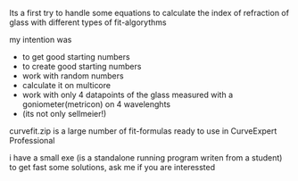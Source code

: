 Its a first try to handle some equations to calculate the index of refraction of glass with different types of fit-algorythms

my intention was 

* to get good starting numbers
* to create good starting numbers
* work with random numbers
* calculate it on multicore
* work with only 4 datapoints of the glass measured with a goniometer(metricon) on 4 wavelenghts
* (its not only sellmeier!)


curvefit.zip is a large number of fit-formulas ready to use in CurveExpert Professional

i have a small exe (is a standalone running program writen from a student) to get fast some solutions, ask me if you are interessted
